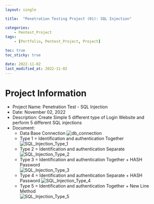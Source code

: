 ```yaml
---
layout: single

title:  "Penetration Testing Project (01): SQL Injection"

categories:
    - Pentest_Project
tags:
    - [Portfolio, Pentest_Project, Project]

toc: true
toc_sticky: true

date: 2022-11-02
last_modified_at: 2022-11-02
---
```


# Project Information
- Project Name: Penetration Test - SQL Injection
- Date: November 02, 2022
- Description: Create Simple 5 different type of Login Website and perform 5 different SQL injections
- Document:  
  - Data Base Connection
  ![db_connection](https://user-images.githubusercontent.com/116617643/199633628-8ebfeba0-3ccb-476f-aa0b-6ba0f0366617.png)
  - Type 1 = Identification and authentication Together  
  ![SQL_Injection_Type_1](https://user-images.githubusercontent.com/116617643/199633622-556fa6a8-8633-4f50-b6cc-5d0bbb2d4ecd.png)
  - Type 2 = Identification and authentication Separate
  ![SQL_Injection_Type_2](https://user-images.githubusercontent.com/116617643/199633623-02bdb58a-2971-4dbf-b7ec-be8d7312438f.png)
  - Type 3 = Identification and authentication Together + HASH Password  
  ![SQL_Injection_Type_3](https://user-images.githubusercontent.com/116617643/199633625-de5e6294-fc8c-45e7-af5d-941f3901df07.png)
  - Type 4 = Identification and authentication Separate + HASH Password
  ![SQL_Injection_Type_4](https://user-images.githubusercontent.com/116617643/199633626-7106d738-78fc-4d9b-8537-7e45774e8815.png)
  - Type 5 = Identification and authentication Together + New Line Method  
  ![SQL_Injection_Type_5](https://user-images.githubusercontent.com/116617643/199633627-cca1abf6-583b-4e79-bac5-2c39ec7d20d5.png)
